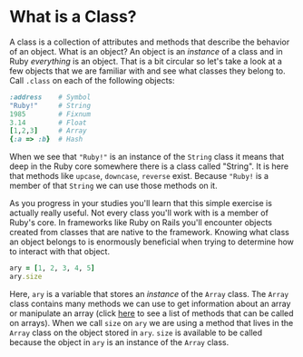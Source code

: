# What is a Class?

A class is a collection of attributes and methods that describe the behavior of an object. What is an object? An object is an *instance* of a class and in Ruby *everything* is an object. That is a bit circular so let's take a look at a few objects that we are familiar with and see what classes they belong to. Call `.class` on each of the following objects:

```ruby
:address    # Symbol
"Ruby!"     # String
1985        # Fixnum
3.14        # Float
[1,2,3]     # Array
{:a => :b}  # Hash
```

When we see that `"Ruby!"` is an instance of the `String` class it means that deep in the Ruby core somewhere there is a class called "String". It is here that methods like `upcase`, `downcase`, `reverse` exist. Because `"Ruby!` is a member of that `String` we can use those methods on it.

As you progress in your studies you'll learn that this simple exercise is actually really useful. Not every class you'll work with is a member of Ruby's core. In frameworks like Ruby on Rails you'll encounter objects created from classes that are native to the framework. Knowing what class an object belongs to is enormously beneficial when trying to determine how to interact with that object.

```ruby
ary = [1, 2, 3, 4, 5]
ary.size
```

Here, `ary` is a variable that stores an *instance* of the `Array` class. The `Array` class contains many methods we can use to get information about an array or manipulate an array (click [here](http://www.ruby-doc.org/core-2.1.1/Array.html) to see a list of methods that can be called on arrays). When we call `size` on `ary` we are using a method that lives in the `Array` class on the object stored in `ary`. `size` is available to be called because the object in `ary` is an instance of the `Array` class.
